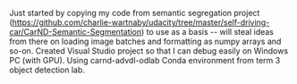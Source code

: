 Just started by copying my code from semantic segregation project
(https://github.com/charlie-wartnaby/udacity/tree/master/self-driving-car/CarND-Semantic-Segmentation)
to use as a basis -- will steal ideas from there on loading image batches and formatting as numpy
arrays and so-on. Created Visual Studio project so that I can debug easily on Windows PC (with GPU).
Using carnd-advdl-odlab Conda environment from term 3 object detection lab.